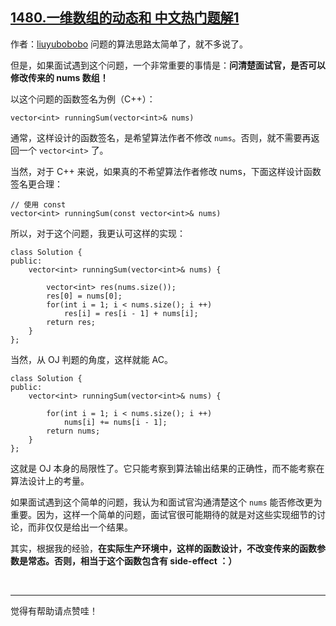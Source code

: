 ## [1480.一维数组的动态和 中文热门题解1](https://leetcode.cn/problems/running-sum-of-1d-array/solutions/100000/ru-guo-mian-shi-yu-dao-zhe-ge-wen-ti-zhe-yi-dian-z)

作者：[liuyubobobo](https://leetcode.cn/u/liuyubobobo)
问题的算法思路太简单了，就不多说了。

但是，如果面试遇到这个问题，一个非常重要的事情是：**问清楚面试官，是否可以修改传来的 nums 数组！**

以这个问题的函数签名为例（C++）：

```
vector<int> runningSum(vector<int>& nums)
```

通常，这样设计的函数签名，是希望算法作者不修改 ``nums``。否则，就不需要再返回一个 ``vector<int>`` 了。

当然，对于 C++ 来说，如果真的不希望算法作者修改 nums，下面这样设计函数签名更合理：

```
// 使用 const
vector<int> runningSum(const vector<int>& nums)
```

所以，对于这个问题，我更认可这样的实现：

```
class Solution {
public:
    vector<int> runningSum(vector<int>& nums) {

        vector<int> res(nums.size());
        res[0] = nums[0];
        for(int i = 1; i < nums.size(); i ++)
            res[i] = res[i - 1] + nums[i];
        return res;
    }
};
```

当然，从 OJ 判题的角度，这样就能 AC。

```
class Solution {
public:
    vector<int> runningSum(vector<int>& nums) {

        for(int i = 1; i < nums.size(); i ++)
            nums[i] += nums[i - 1];
        return nums;
    }
};
```

这就是 OJ 本身的局限性了。它只能考察到算法输出结果的正确性，而不能考察在算法设计上的考量。

如果面试遇到这个简单的问题，我认为和面试官沟通清楚这个 ``nums`` 能否修改更为重要。因为，这样一个简单的问题，面试官很可能期待的就是对这些实现细节的讨论，而非仅仅是给出一个结果。

其实，根据我的经验，**在实际生产环境中，这样的函数设计，不改变传来的函数参数是常态。否则，相当于这个函数包含有 side-effect ：）**

<br/>

---

觉得有帮助请点赞哇！


